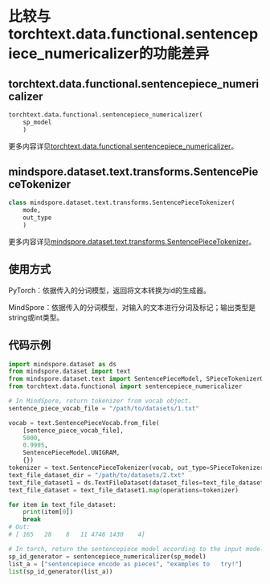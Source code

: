 ﻿# 比较与torchtext.data.functional.sentencepiece_numericalizer的功能差异

## torchtext.data.functional.sentencepiece_numericalizer

```python
torchtext.data.functional.sentencepiece_numericalizer(
    sp_model
    )
```

更多内容详见[torchtext.data.functional.sentencepiece_numericalizer](https://pytorch.org/docs/1.5.0/data.html#torchtext.data.functional.sentencepiece_numericalizer)。

## mindspore.dataset.text.transforms.SentencePieceTokenizer

```python
class mindspore.dataset.text.transforms.SentencePieceTokenizer(
    mode,
    out_type
    )
```

更多内容详见[mindspore.dataset.text.transforms.SentencePieceTokenizer](https://mindspore.cn/docs/api/zh-CN/r1.3/api_python/dataset_text/mindspore.dataset.text.transforms.SentencePieceTokenizer.html#mindspore.dataset.text.transforms.SentencePieceTokenizer)。

## 使用方式

PyTorch：依据传入的分词模型，返回将文本转换为id的生成器。

MindSpore：依据传入的分词模型，对输入的文本进行分词及标记；输出类型是string或int类型。

## 代码示例

```python
import mindspore.dataset as ds
from mindspore.dataset import text
from mindspore.dataset.text import SentencePieceModel, SPieceTokenizerOutType
from torchtext.data.functional import sentencepiece_numericalizer

# In MindSpore, return tokenizer from vocab object.
sentence_piece_vocab_file = "/path/to/datasets/1.txt"

vocab = text.SentencePieceVocab.from_file(
    [sentence_piece_vocab_file],
    5000,
    0.9995,
    SentencePieceModel.UNIGRAM,
    {})
tokenizer = text.SentencePieceTokenizer(vocab, out_type=SPieceTokenizerOutType.INT)
text_file_dataset_dir = "/path/to/datasets/2.txt"
text_file_dataset1 = ds.TextFileDataset(dataset_files=text_file_dataset_dir)
text_file_dataset = text_file_dataset1.map(operations=tokenizer)

for item in text_file_dataset:
    print(item[0])
    break
# Out:
# [ 165   28    8   11 4746 1430    4]

# In torch, return the sentencepiece model according to the input model path.
sp_id_generator = sentencepiece_numericalizer(sp_model)
list_a = ["sentencepiece encode as pieces", "examples to   try!"]
list(sp_id_generator(list_a))
```
